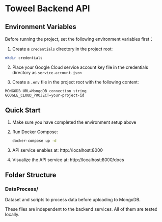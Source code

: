 # Toweel Backend API

## Environment Variables

Before running the project, set the following environment variables first：

1. Create a `credentials` directory in the project root:
```bash
mkdir credentials
```

2. Place your Google Cloud service account key file in the credentials directory as `service-account.json`

3. Create a `.env` file in the project root with the following content:
```
MONGODB_URL=MongoDB connection string
GOOGLE_CLOUD_PROJECT=your-project-id
```

## Quick Start

1. Make sure you have completed the environment setup above
2. Run Docker Compose:
   ```bash
   docker-compose up -d
   ```

3. API service enables at: http://localhost:8000 
4. Visualize the API service at: http://localhost:8000/docs 

## Folder Structure

### DataProcess/
Dataset and scripts to process data before uploading to MongoDB.

These files are independent to the backend services. All of them are tested locally.